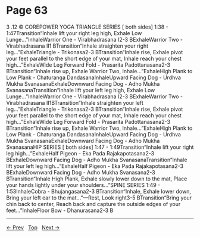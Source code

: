 # Page 63

3 .12 © COREPOWER YOGA TRIANGLE SERIES [ both sides] 1:38 - 1:47Transition“Inhale lift your right leg high, Exhale Low Lunge...”InhaleWarrior One - Virabhadrasana I2-3 BExhaleWarrior Two - Virabhadrasana II1 BTransition“Inhale straighten your right leg...”ExhaleTriangle - Trikonasa2-3 BTransition“Inhale rise, Exhale pivot your feet parallel to the short edge of your mat, Inhale reach your chest high...”ExhaleWide Leg Forward Fold - Prasarita Padottanasana2-3 BTransition“Inhale rise up, Exhale Warrior Two, Inhale...”ExhaleHigh Plank to Low Plank - Chaturanga DandasanaInhaleUpward Facing Dog - Urdhva Mukha SvanasanaExhaleDownward Facing Dog - Adho Mukha SvanasanaTransition“Inhale lift your left leg high, Exhale Low Lunge...”InhaleWarrior One - Virabhadrasana I2-3 BExhaleWarrior Two - Virabhadrasana II1BTransition“Inhale straighten your left leg...”ExhaleTriangle - Trikonasa2-3 BTransition“Inhale rise, Exhale pivot your feet parallel to the short edge of your mat, Inhale reach your chest high...”ExhaleWide Leg Forward Fold - Prasarita Padottanasana2-3 BTransition“Inhale rise up, Exhale Warrior Two, Inhale...”ExhaleHigh Plank to Low Plank - Chaturanga DandasanaInhaleUpward Facing Dog - Urdhva Mukha SvanasanaExhaleDownward Facing Dog - Adho Mukha SvanasanaHIP SERIES [ both sides] 1:47 - 1:49Transition“Inhale lift your right leg high...”ExhaleHalf Pigeon - Eka Pada Rajakapotasana2-3 BExhaleDownward Facing Dog - Adho Mukha SvanasanaTransition“Inhale lift your left leg high...”ExhaleHalf Pigeon - Eka Pada Rajakapotasana2-3 BExhaleDownward Facing Dog - Adho Mukha Svanasana2-3 BTransition“Inhale High Plank, Exhale slowly lower down to the mat, Place your hands lightly under your shoulders...”SPINE SERIES 1:49 - 1:53InhaleCobra - Bhujangasana2-3 BTransition“Inhale, Exhale lower down, Bring your left ear to the mat...”—Rest, Look right3-5 BTransition“Bring your chin back to center, Reach back and capture the outside edges of your feet...”InhaleFloor Bow - Dhanurasana2-3 B


---
[← Prev](/pages/page-062.md) &nbsp; [Top](/index.md) &nbsp; [Next →](/pages/page-064.md)
